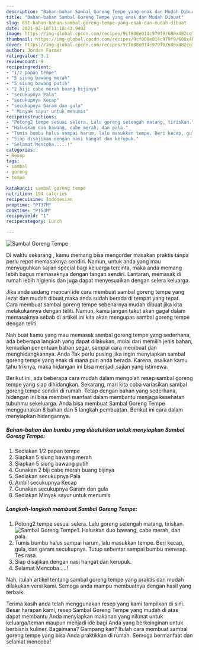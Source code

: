 ```yaml
---
description: "Bahan-bahan Sambal Goreng Tempe yang enak dan Mudah Dibuat"
title: "Bahan-bahan Sambal Goreng Tempe yang enak dan Mudah Dibuat"
slug: 891-bahan-bahan-sambal-goreng-tempe-yang-enak-dan-mudah-dibuat
date: 2021-02-10T11:18:43.940Z
image: https://img-global.cpcdn.com/recipes/9cf808e014c979f9/680x482cq70/sambal-goreng-tempe-foto-resep-utama.jpg
thumbnail: https://img-global.cpcdn.com/recipes/9cf808e014c979f9/680x482cq70/sambal-goreng-tempe-foto-resep-utama.jpg
cover: https://img-global.cpcdn.com/recipes/9cf808e014c979f9/680x482cq70/sambal-goreng-tempe-foto-resep-utama.jpg
author: Jordan Farmer
ratingvalue: 3.1
reviewcount: 9
recipeingredient:
- "1/2 papan tempe"
- "5 siung bawang merah"
- "5 siung bawang putih"
- "2 biji cabe merah buang bijinya"
- "secukupnya Pala"
- "secukupnya Kecap"
- "secukupnya Garam dan gula"
- " Minyak sayur untuk menumis"
recipeinstructions:
- "Potong2 tempe sesuai selera. Lalu goreng setengah matang, tiriskan."
- "Haluskan duo bawang, cabe merah, dan pala."
- "Tumis bumbu halus sampai harum, lalu masukkan tempe. Beri kecap, gula, dan garam secukupnya. Tutup sebentar sampai bumbu meresap. Tes rasa."
- "Siap disajikan dengan nasi hangat dan kerupuk."
- "Selamat Mencoba.....!"
categories:
- Resep
tags:
- sambal
- goreng
- tempe

katakunci: sambal goreng tempe 
nutrition: 194 calories
recipecuisine: Indonesian
preptime: "PT37M"
cooktime: "PT53M"
recipeyield: "1"
recipecategory: Lunch

---
```



![Sambal Goreng Tempe](https://img-global.cpcdn.com/recipes/9cf808e014c979f9/680x482cq70/sambal-goreng-tempe-foto-resep-utama.jpg)

Di waktu  sekarang , kamu memang bisa mengorder masakan praktis tanpa perlu repot memasaknya sendiri. Namun, untuk anda yang mau menyuguhkan sajian special bagi keluarga tercinta, maka anda memang lebih bagus memasaknya dengan tangan sendiri. Lantaran, memasak di rumah lebih higienis dan juga dapat menyesuaikan dengan selera keluarga.

Jika anda sedang mencari ide cara membuat sambal goreng tempe yang lezat dan mudah dibuat,maka anda sudah berada di tempat yang tepat. Cara membuat sambal goreng tempe  sebenarnya mudah dibuat jika kita melakukannya dengan teliti. Namun, kamu jangan takut akan gagal dalam memasaknya 
sebab di artikel ini kita akan mengupas sambal goreng tempe dengan teliti.  



Nah buat kamu yang mau memasak sambal goreng tempe yang sederhana, ada beberapa langkah yang dapat dilakukan, mulai dari memilih jenis bahan, kemudian penentuan bahan segar, sampai cara membuat dan menghidangkannya. Anda Tak perlu pusing jika ingin menyiapkan sambal goreng tempe yang enak di mana pun anda berada. Karena, asalkan kamu  tahu triknya, maka hidangan ini bisa menjadi sajian yang istimewa.

Berikut ini, ada beberapa cara mudah dalam mengolah resep sambal goreng tempe yang siap dihidangkan. Sekarang, mari kita coba variasikan sambal goreng tempe sendiri di rumah. Tetap dengan bahan yang sederhana, hidangan ini bisa memberi manfaat dalam membantu menjaga kesehatan tubuhmu sekeluarga. Anda bisa membuat Sambal Goreng Tempe menggunakan 8 bahan dan 5 langkah pembuatan. Berikut ini cara dalam menyiapkan hidangannya.

<!--inarticleads1-->

##### Bahan-bahan dan bumbu yang dibutuhkan untuk menyiapkan Sambal Goreng Tempe:

1. Sediakan 1/2 papan tempe
1. Siapkan 5 siung bawang merah
1. Siapkan 5 siung bawang putih
1. Gunakan 2 biji cabe merah buang bijinya
1. Sediakan secukupnya Pala
1. Ambil secukupnya Kecap
1. Gunakan secukupnya Garam dan gula
1. Sediakan  Minyak sayur untuk menumis




<!--inarticleads2-->

##### Langkah-langkah membuat Sambal Goreng Tempe:

1. Potong2 tempe sesuai selera. Lalu goreng setengah matang, tiriskan.
<img src="https://img-global.cpcdn.com/steps/101b1e2d7b8ab832/160x128cq70/sambal-goreng-tempe-langkah-memasak-1-foto.jpg" alt="Sambal Goreng Tempe">1. Haluskan duo bawang, cabe merah, dan pala.
1. Tumis bumbu halus sampai harum, lalu masukkan tempe. Beri kecap, gula, dan garam secukupnya. Tutup sebentar sampai bumbu meresap. Tes rasa.
1. Siap disajikan dengan nasi hangat dan kerupuk.
1. Selamat Mencoba.....!




Nah, itulah artikel tentang  sambal goreng tempe  yang praktis dan mudah dilakukan versi kami. Semoga anda mampu membuatnya dengan hasil yang terbaik. 

Terima kasih anda telah menggunakan resep yang kami tampilkan di sini. Besar harapan kami, resep  Sambal Goreng Tempe yang mudah di atas dapat membantu Anda menyiapkan makanan yang nikmat untuk keluarga/teman maupun menjadi ide bagi Anda yang berkeinginan untuk berbisnis kuliner. Bagaimana? Gampang kan? Itulah cara membuat sambal goreng tempe yang bisa Anda praktikkan di rumah. Semoga bermanfaat dan selamat mencoba!

